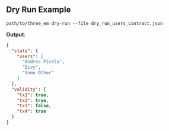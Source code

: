 ## Dry Run Example

`path/to/three_em dry-run --file dry_run_users_contract.json`

**Output**:

```json
{
  "state": {
    "users": [
      "Andres Pirela",
      "Divy",
      "Some Other"
    ]
  },
  "validity": {
    "tx1": true,
    "tx2": true,
    "tx3": false,
    "tx4": true
  }
}
```

